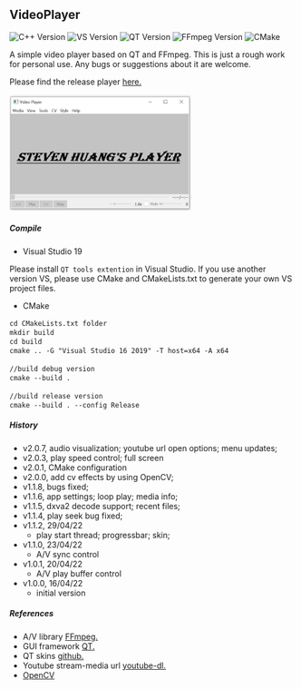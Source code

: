 ## VideoPlayer
![C++ Version](https://img.shields.io/badge/C++-14-blue)
![VS Version](https://img.shields.io/badge/VS-2019-blue)
![QT Version](https://img.shields.io/badge/QT-5-green)
![FFmpeg Version](https://img.shields.io/badge/FFmpeg--blue)
![CMake](https://img.shields.io/badge/CMake--blue)

A simple video player based on QT and FFmpeg. This is just a rough work for personal use. Any bugs or suggestions about it are welcome.

Please find the release player [here.](https://github.com/StevenHuang2020/VideoPlayer/releases)

<img src="src/res/player.png" width="320" height="205" />

##### Compile
- Visual Studio 19

Please install ```QT tools extention``` in Visual Studio. If you use another version VS, please use CMake and CMakeLists.txt to generate your own VS project files.</br>

- CMake
```
cd CMakeLists.txt folder
mkdir build
cd build
cmake .. -G "Visual Studio 16 2019" -T host=x64 -A x64

//build debug version
cmake --build .

//build release version
cmake --build . --config Release
```

##### History
- v2.0.7, audio visualization; youtube url open options; menu updates;
- v2.0.3, play speed control; full screen
- v2.0.1, CMake configuration
- v2.0.0, add cv effects by using OpenCV;
- v1.1.8, bugs fixed;
- v1.1.6, app settings; loop play; media info;
- v1.1.5, dxva2 decode support; recent files;
- v1.1.4, play seek bug fixed;
- v1.1.2, 29/04/22
    - play start thread; progressbar; skin;
- v1.1.0, 23/04/22
    - A/V sync control
- v1.0.1, 20/04/22
    - A/V play buffer control
- v1.0.0, 16/04/22
    - initial version

##### References

 - A/V library [FFmpeg.](https://ffmpeg.org/) <br/>
 - GUI framework [QT.](https://www.qt.io/)
 - QT skins [github.](https://github.com/GTRONICK/QSS)
 - Youtube stream-media url [youtube-dl.](https://youtube-dl.org/)
 - [OpenCV](https://opencv.org/)
